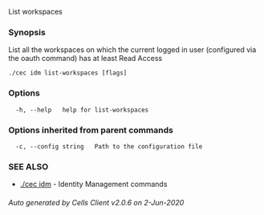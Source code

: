 List workspaces

### Synopsis


List all the workspaces on which the current logged in user (configured via the oauth command) has at least Read Access


```
./cec idm list-workspaces [flags]
```

### Options

```
  -h, --help   help for list-workspaces
```

### Options inherited from parent commands

```
  -c, --config string   Path to the configuration file
```

### SEE ALSO

* [./cec idm](./cec-idm)	 - Identity Management commands

###### Auto generated by Cells Client v2.0.6 on 2-Jun-2020
